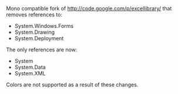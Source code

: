 Mono compatible fork of http://code.google.com/p/excellibrary/ that removes references to:
 - System.Windows.Forms
 - System.Drawing
 - System.Deployment
 
The only references are now:
 - System
 - System.Data
 - System.XML

Colors are not supported as a result of these changes.
